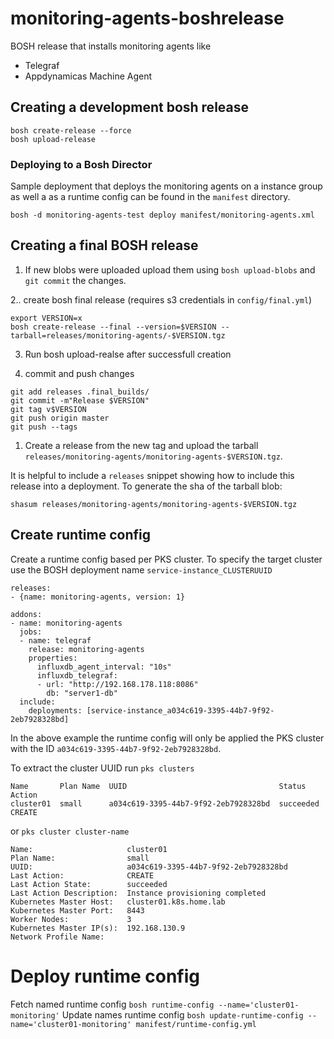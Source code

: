 # monitoring-agents-boshrelease
BOSH release that installs monitoring agents like
- Telegraf
- Appdynamicas Machine Agent

## Creating a development bosh release
```
bosh create-release --force
bosh upload-release
```

### Deploying to a Bosh Director
Sample deployment that deploys the monitoring agents on a instance group as well a as a runtime config can be found in the `manifest` directory.

```
bosh -d monitoring-agents-test deploy manifest/monitoring-agents.xml
```

## Creating a final BOSH release

1. If new blobs were uploaded upload them using `bosh upload-blobs` and `git commit` the changes.
 
2.. create bosh final release (requires s3 credentials in `config/final.yml`)
```
export VERSION=x
bosh create-release --final --version=$VERSION --tarball=releases/monitoring-agents/-$VERSION.tgz
```
3. Run bosh upload-realse after successfull creation 

1. commit and push changes
```
git add releases .final_builds/
git commit -m"Release $VERSION"
git tag v$VERSION
git push origin master
git push --tags
```

1. Create a release from the new tag and upload the tarball `releases/monitoring-agents/monitoring-agents-$VERSION.tgz`.

It is helpful to include a `releases` snippet showing how to include this release into a deployment. To generate the sha of the tarball blob:
```
shasum releases/monitoring-agents/monitoring-agents-$VERSION.tgz
```

## Create runtime config

Create a runtime config based per PKS cluster. To specify the target cluster use the BOSH deployment name `service-instance_CLUSTERUUID`

```
releases:
- {name: monitoring-agents, version: 1}

addons:
- name: monitoring-agents
  jobs:
  - name: telegraf
    release: monitoring-agents
    properties:
      influxdb_agent_interval: "10s"
      influxdb_telegraf:
      - url: "http://192.168.178.118:8086"
        db: "server1-db"
  include:
    deployments: [service-instance_a034c619-3395-44b7-9f92-2eb7928328bd]
```

In the above example the runtime config will only be applied the PKS cluster with the ID `a034c619-3395-44b7-9f92-2eb7928328bd`.

To extract the cluster UUID run `pks clusters`

```
Name       Plan Name  UUID                                  Status     Action
cluster01  small      a034c619-3395-44b7-9f92-2eb7928328bd  succeeded  CREATE
```

or `pks cluster cluster-name`

```
Name:                     cluster01
Plan Name:                small
UUID:                     a034c619-3395-44b7-9f92-2eb7928328bd
Last Action:              CREATE
Last Action State:        succeeded
Last Action Description:  Instance provisioning completed
Kubernetes Master Host:   cluster01.k8s.home.lab
Kubernetes Master Port:   8443
Worker Nodes:             3
Kubernetes Master IP(s):  192.168.130.9
Network Profile Name:     
```

# Deploy runtime config
Fetch named runtime config `bosh runtime-config --name='cluster01-monitoring'`
Update names runtime config `bosh update-runtime-config --name='cluster01-monitoring' manifest/runtime-config.yml`
